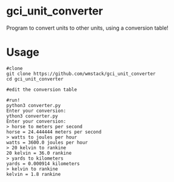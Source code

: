 # gci_unit_converter

Program to convert units to other units, using a conversion table!

# Usage
```
#clone
git clone https://github.com/wmstack/gci_unit_converter
cd gci_unit_converter

#edit the conversion table

#run!
python3 converter.py
Enter your conversion:
ython3 converter.py 
Enter your conversion:
> horse to meters per second
horse = 24.444444 meters per second
> watts to joules per hour
watts = 3600.0 joules per hour
> 20 kelvin to rankine   
20 kelvin = 36.0 rankine
> yards to kilometers
yards = 0.000914 kilometers
> kelvin to rankine
kelvin = 1.8 rankine

```



